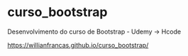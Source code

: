# curso_bootstrap
Desenvolvimento do curso de Bootstrap - Udemy -> Hcode

https://willianfrancas.github.io/curso_bootstrap/
